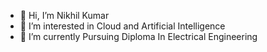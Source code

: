 - 👋 Hi, I’m Nikhil Kumar
- 👀 I’m interested in Cloud and Artificial Intelligence
- 🌱 I’m currently Pursuing Diploma In Electrical Engineering


<!---
nkofficial423/nkofficial423 is a ✨ special ✨ repository because its `README.md` (this file) appears on your GitHub profile.
You can click the Preview link to take a look at your changes.
--->
